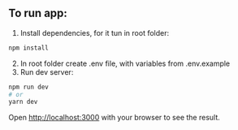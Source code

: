 ## To run app:

1) Install dependencies, for it tun in root folder:
```bash
npm install
```

2) In root folder create .env file, with variables from .env.example
3) Run dev server:
```bash
npm run dev
# or
yarn dev
```
Open [http://localhost:3000](http://localhost:3000) with your browser to see the result.
